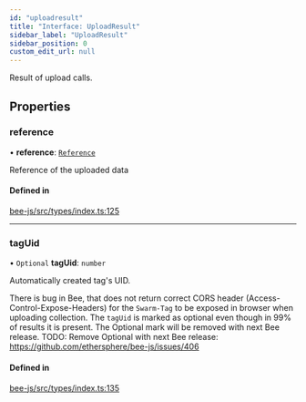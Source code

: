 ```yaml
---
id: "uploadresult"
title: "Interface: UploadResult"
sidebar_label: "UploadResult"
sidebar_position: 0
custom_edit_url: null
---
```


Result of upload calls.

## Properties

### reference

• **reference**: [`Reference`](../types/reference.md)

Reference of the uploaded data

#### Defined in

[bee-js/src/types/index.ts:125](https://github.com/ethersphere/bee-js/blob/5b112bf/src/types/index.ts#L125)

___

### tagUid

• `Optional` **tagUid**: `number`

Automatically created tag's UID.

There is bug in Bee, that does not return correct CORS header (Access-Control-Expose-Headers) for the `Swarm-Tag` to be exposed
in browser when uploading collection. The `tagUid` is marked as optional even though in 99% of results
it is present. The Optional mark will be removed with next Bee release.
TODO: Remove Optional with next Bee release: https://github.com/ethersphere/bee-js/issues/406

#### Defined in

[bee-js/src/types/index.ts:135](https://github.com/ethersphere/bee-js/blob/5b112bf/src/types/index.ts#L135)
